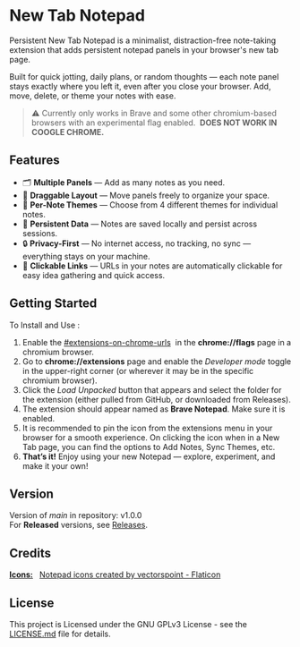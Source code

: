 # New Tab Notepad
Persistent New Tab Notepad is a minimalist, distraction-free note-taking extension that adds persistent notepad panels in your browser's new tab page.

Built for quick jotting, daily plans, or random thoughts — each note panel stays exactly where you left it, even after you close your browser. Add, move, delete, or theme your notes with ease.

> ⚠️ Currently only works in Brave and some other chromium-based browsers with an experimental flag enabled. &nbsp;**DOES NOT WORK IN COOGLE CHROME.**


## Features
- 🗂️ **Multiple Panels** — Add as many notes as you need.
- 🧭 **Draggable Layout** — Move panels freely to organize your space.
- 🎨 **Per-Note Themes** — Choose from 4 different themes for individual notes.
- 💾 **Persistent Data** — Notes are saved locally and persist across sessions.
- 🔒 **Privacy-First** — No internet access, no tracking, no sync — everything stays on your machine.
- 🔗 **Clickable Links** — URLs in your notes are automatically clickable for easy idea gathering and quick access.

## Getting Started
To Install and Use :
1. Enable the <ins>#extensions-on-chrome-urls</ins> &nbsp;in the **chrome://flags** page in a chromium browser.
2. Go to **chrome://extensions** page and enable the *Developer mode* toggle in the upper-right corner (or wherever it may be in the specific chromium browser).
3. Click the *Load Unpacked* button that appears and select the folder for the extension (either pulled from GitHub, or downloaded from Releases).
4. The extension should appear named as **Brave Notepad**. Make sure it is enabled.
5. It is recommended to pin the icon from the extensions menu in your browser for a smooth experience. On clicking the icon when in a New Tab page, you can find the options to Add Notes, Sync Themes, etc.
6. **That’s it!** Enjoy using your new Notepad — explore, experiment, and make it your own!

## Version
Version of *main* in repository: v1.0.0
</br>
For **Released** versions, see <a href="https://github.com/Siddharth-Nath-06/new-tab-notepad/releases">Releases</a>.

## Credits
<ins>**Icons:**</ins> &nbsp; <a href="https://www.flaticon.com/free-icons/notepad" title="notepad icons">Notepad icons created by vectorspoint - Flaticon</a>

## License
This project is Licensed under the GNU GPLv3 License - see the [LICENSE.md](LICENSE.md) file for details.